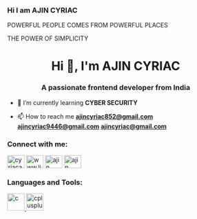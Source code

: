 ### Hi I am AJIN CYRIAC

POWERFUL PEOPLE COMES FROM POWERFUL PLACES

THE POWER OF SIMPLICITY

<h1 align="center">Hi 👋, I'm AJIN CYRIAC</h1>
<h3 align="center">A passionate frontend developer from India</h3>

- 🌱 I’m currently learning **CYBER SECURITY**

- 📫 How to reach me **ajincyriac852@gmail.com** **ajincyriac9446@gmail.com** **ajincyriac@gmail.com**

<h3 align="left">Connect with me:</h3>
<p align="left">
<a href="https://twitter.com/cyriacajin" target="blank"><img align="center" src="https://cdn.jsdelivr.net/npm/simple-icons@3.0.1/icons/twitter.svg" alt="cyriacajin" height="30" width="40" /></a>
<a href="https://linkedin.com/in/www.linkedin.com/in/ajin-cyriac-7579131ba" target="blank"><img align="center" src="https://cdn.jsdelivr.net/npm/simple-icons@3.0.1/icons/linkedin.svg" alt="www.linkedin.com/in/ajin-cyriac-7579131ba" height="30" width="40" /></a>
<a href="https://fb.com/ajin cyriac" target="blank"><img align="center" src="https://cdn.jsdelivr.net/npm/simple-icons@3.0.1/icons/facebook.svg" alt="ajin cyriac" height="30" width="40" /></a>
<a href="https://www.youtube.com/c/https://youtu.be/Z2v14nojsOU" target="blank"><img align="center" src="https://cdn.jsdelivr.net/npm/simple-icons@3.0.1/icons/youtube.svg" alt="ajin cyriac" height="30" width="40" /></a>
</p>

<h3 align="left">Languages and Tools:</h3>
<p align="left"> <a href="https://www.cprogramming.com/" target="_blank"> <img src="https://devicons.github.io/devicon/devicon.git/icons/c/c-original.svg" alt="c" width="40" height="40"/> </a> <a href="https://www.w3schools.com/cpp/" target="_blank"> <img src="https://devicons.github.io/devicon/devicon.git/icons/cplusplus/cplusplus-original.svg" alt="cplusplus" width="40" height="40"/> </a> </p>
